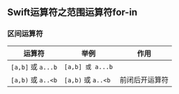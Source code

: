 ## Swift运算符之范围运算符for-in

### 区间运算符

| 运算符 |举例 | 作用 |
| --- | --- | --- |
| `[a,b]` 或 `a...b` | `[a,b] 或 a...b` |  |
| `[a,b)` 或 `a..<b` | `[a,b)` 或 `a..<b`  | 前闭后开运算符 |





















